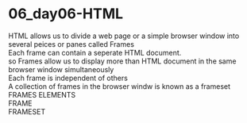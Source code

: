 # 06_day06-HTML
HTML allows us to divide a web page or a  simple browser window into several peices or panes called Frames <br>
Each frame can contain a seperate HTML document. <br>
so Frames allow us to display more than HTML document in the same browser window simultaneously <br>
Each frame is independent of others  <BR>
A collection of frames in the browser windw is known as a frameset <br>
FRAMES ELEMENTS <BR>
FRAME <BR>
FRAMESET   
  
  
